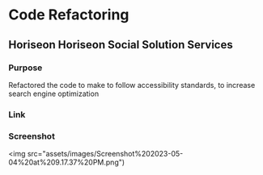 # Code Refactoring
## Horiseon Horiseon Social Solution Services
### Purpose
Refactored the code to make to follow accessibility standards, to increase search engine optimization 
### Link

### Screenshot

<img src="assets/images/Screenshot%202023-05-04%20at%209.17.37%20PM.png")